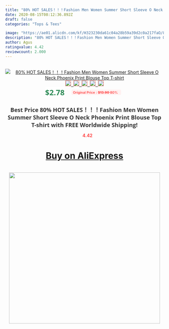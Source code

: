 ```yaml
---
title: "80% HOT SALES！！！Fashion Men Women Summer Short Sleeve O Neck Phoenix Print Blouse Top T-shirt"
date: 2020-08-15T08:12:36.892Z
draft: false
categories: "Tops & Tees"

image: "https://ae01.alicdn.com/kf/H323230da61c04a28b59a39d2c0a217faO/80-HOT-SALES-Fashion-Men-Women-Summer-Short-Sleeve-O-Neck-Phoenix-Print-Blouse-Top-T.jpg"
description: "80% HOT SALES！！！Fashion Men Women Summer Short Sleeve O Neck Phoenix Print Blouse Top T-shirt"
author: Agus
ratingvalue: 4.42
reviewcount: 2.000
---
```

<br>
<div style="text-align: center;">
<a href="https://s.click.aliexpress.com/e/_AeicVP" target="_blank" rel="nofollow noopener noreferrer"><img alt="80% HOT SALES！！！Fashion Men Women Summer Short Sleeve O Neck Phoenix Print Blouse Top T-shirt" class="magnifier-image" src="https://ae01.alicdn.com/kf/H323230da61c04a28b59a39d2c0a217faO/80-HOT-SALES-Fashion-Men-Women-Summer-Short-Sleeve-O-Neck-Phoenix-Print-Blouse-Top-T.jpg_640x640.jpg">
<br>
<img style="border:1px solid salmon" src="https://ae01.alicdn.com/kf/H323230da61c04a28b59a39d2c0a217faO/80-HOT-SALES-Fashion-Men-Women-Summer-Short-Sleeve-O-Neck-Phoenix-Print-Blouse-Top-T.jpg_120x120.jpg">&nbsp;&nbsp;<img style="border:1px solid salmon" src="https://ae01.alicdn.com/kf/H3e9a37fa0d80421f92d759b3eea558e5l/80-HOT-SALES-Fashion-Men-Women-Summer-Short-Sleeve-O-Neck-Phoenix-Print-Blouse-Top-T.jpg_120x120.jpg">&nbsp;&nbsp;<img style="border:1px solid salmon" src="https://ae01.alicdn.com/kf/H4ce4a2bdda8f439fb081e3cfd487202ba/80-HOT-SALES-Fashion-Men-Women-Summer-Short-Sleeve-O-Neck-Phoenix-Print-Blouse-Top-T.jpg_120x120.jpg">&nbsp;&nbsp;<img style="border:1px solid salmon" src="https://ae01.alicdn.com/kf/Hfc706d83a3cc4d488aaf4cddd68600e3A/80-HOT-SALES-Fashion-Men-Women-Summer-Short-Sleeve-O-Neck-Phoenix-Print-Blouse-Top-T.jpg_120x120.jpg">&nbsp;&nbsp;<img style="border:1px solid salmon" src="https://ae01.alicdn.com/kf/H4e45d441eaa94da7b94c49707c9e6353q/80-HOT-SALES-Fashion-Men-Women-Summer-Short-Sleeve-O-Neck-Phoenix-Print-Blouse-Top-T.jpg_120x120.jpg"></a></div><br0>
<div style="text-align: center;"><span style="background-color: white; border: 0px; box-sizing: border-box; color: seagreen; display: inline-block; font-family: &quot;open sans&quot; , &quot;arial&quot; , &quot;helvetica&quot; , sans-serif , &quot;heiti&quot;; font-size: 24px; font-stretch: inherit; font-weight: 700; line-height: inherit; margin: 0px 10px 0px 0px; padding: 0px; vertical-align: middle;">$2.78 </span>
<span style="background: rgb(255 , 241 , 241); border-radius: 3px; border: 0px; box-sizing: border-box; color: #ff4747; display: inline-block; font-family: inherit; font-size: 12px; font-stretch: inherit; font-style: inherit; font-variant: inherit; font-weight: 600; line-height: inherit; margin: 0px; padding: 2px 5px; transform: scale(0.9); vertical-align: middle;">Original Price : <b style="text-decoration: line-through;">$13.90 </b> 80%&nbsp;&nbsp;</span></div>
<h1 style="color: #333333; display: inline-block; font-family: &quot;open sans&quot; , &quot;arial&quot; , &quot;helvetica&quot; , sans-serif , &quot;heiti&quot;; font-size: 18px; font-stretch: inherit; font-weight: 700; text-align: center;">Best Price 80% HOT SALES！！！Fashion Men Women Summer Short Sleeve O Neck Phoenix Print Blouse Top T-shirt with FREE Worldwide Shipping!</h1>
<div style="color: #ff4747; text-align: center;">
<img src="https://4.bp.blogspot.com/-M0ZcTcb-5uY/XleCXlxnR4I/AAAAAAAAAEc/OrjgMkXV1oMQFaCRZj5HQwOCBcu3w1FegCPcBGAYYCw/s1600/star.png" style="height: 15px;">&nbsp;<b>4.42</b></div>
<div class="button_cont" align="center"><a class="buynow_a" href="https://s.click.aliexpress.com/e/_AeicVP" target="_blank" rel="nofollow noopener noreferrer"><H1>Buy on AliExpress</H1></a></div><br>
<div class="separator" style="clear: both; text-align: center;">
<img src="https://lh3.googleusercontent.com/-pTy5HemUv9M/XlePHvY0dAI/AAAAAAAAAE4/0nX5iRUoIWY8eMW9Dpxeirr157OZliDIgCLcBGAsYHQ/s1600/badge.gif" width="480">
</div>
